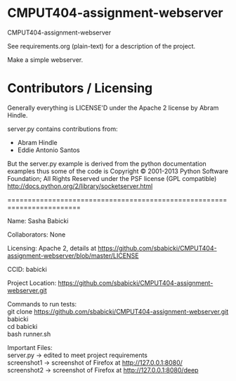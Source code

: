 CMPUT404-assignment-webserver
=============================

CMPUT404-assignment-webserver

See requirements.org (plain-text) for a description of the project.

Make a simple webserver.

Contributors / Licensing
========================

Generally everything is LICENSE'D under the Apache 2 license by Abram Hindle.

server.py contains contributions from:

* Abram Hindle
* Eddie Antonio Santos

But the server.py example is derived from the python documentation
examples thus some of the code is Copyright © 2001-2013 Python
Software Foundation; All Rights Reserved under the PSF license (GPL
compatible) http://docs.python.org/2/library/socketserver.html

========================================================================

Name: Sasha Babicki

Collaborators: None

Licensing: Apache 2, details at 
https://github.com/sbabicki/CMPUT404-assignment-webserver/blob/master/LICENSE 

CCID: babicki

Project Location:
https://github.com/sbabicki/CMPUT404-assignment-webserver.git

Commands to run tests: 
<br >git clone https://github.com/sbabicki/CMPUT404-assignment-webserver.git babicki
<br >cd babicki
<br >bash runner.sh

Important Files: 
<br >server.py -> edited to meet project requirements
<br >screenshot1 -> screenshot of Firefox at http://127.0.0.1:8080/
<br >screenshot2 -> screenshot of Firefox at http://127.0.0.1:8080/deep


